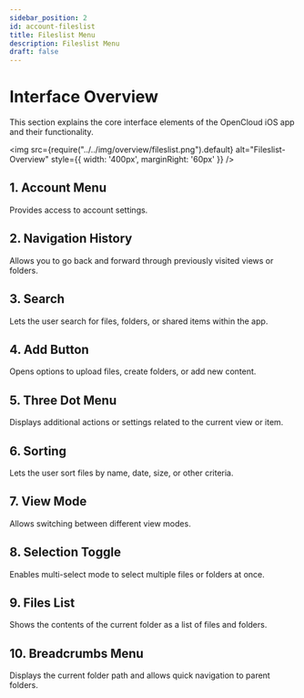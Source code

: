 ```yaml
---
sidebar_position: 2
id: account-fileslist
title: Fileslist Menu
description: Fileslist Menu
draft: false
---
```


# Interface Overview

This section explains the core interface elements of the OpenCloud iOS app and their functionality.

<img src={require("../../img/overview/fileslist.png").default} alt="Fileslist-Overview" style={{ width: '400px', marginRight: '60px' }} />

## 1. Account Menu

Provides access to account settings.

## 2. Navigation History

Allows you to go back and forward through previously visited views or folders.

## 3. Search

Lets the user search for files, folders, or shared items within the app.

## 4. Add Button

Opens options to upload files, create folders, or add new content.

## 5. Three Dot Menu

Displays additional actions or settings related to the current view or item.

## 6. Sorting

Lets the user sort files by name, date, size, or other criteria.

## 7. View Mode

Allows switching between different view modes.

## 8. Selection Toggle

Enables multi-select mode to select multiple files or folders at once.

## 9. Files List

Shows the contents of the current folder as a list of files and folders.

## 10. Breadcrumbs Menu

Displays the current folder path and allows quick navigation to parent folders.
